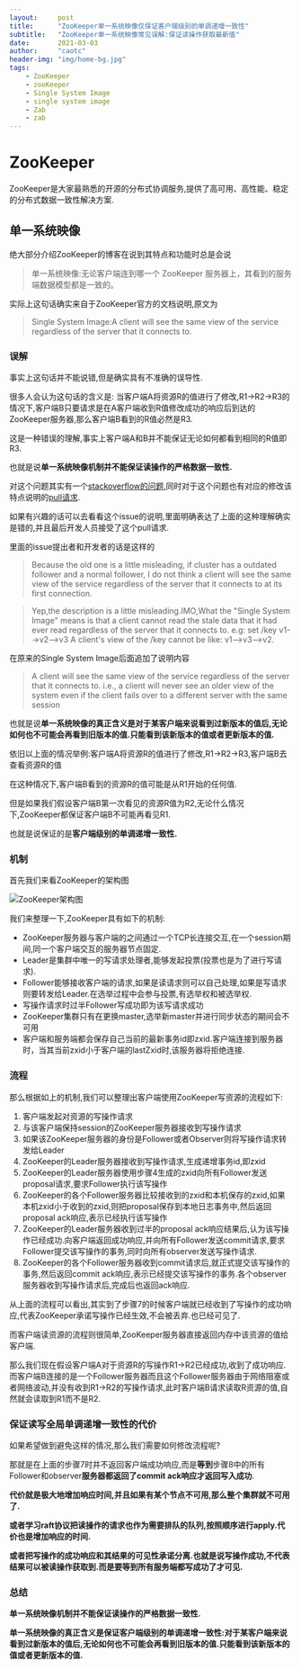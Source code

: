 ```yaml
---
layout:     post
title:      "ZooKeeper单一系统映像仅保证客户端级别的单调递增一致性"
subtitle:   "ZooKeeper单一系统映像常见误解:保证读操作获取最新值"
date:       2021-03-03
author:     "caotc"
header-img: "img/home-bg.jpg"
tags:
    - ZooKeeper
    - zooKeeper
    - Single System Image
    - single system image
    - Zab
    - zab
---
```


# ZooKeeper

ZooKeeper是大家最熟悉的开源的分布式协调服务,提供了高可用、高性能、稳定的分布式数据一致性解决方案.

## 单一系统映像

绝大部分介绍ZooKeeper的博客在说到其特点和功能时总是会说

>单一系统映像:无论客户端连到哪一个 ZooKeeper 服务器上，其看到的服务端数据模型都是一致的。

实际上这句话确实来自于ZooKeeper官方的文档说明,原文为

>Single System Image:A client will see the same view of the service regardless of the server that it connects to.

### 误解
事实上这句话并不能说错,但是确实具有不准确的误导性.

很多人会认为这句话的含义是:
当客户端A将资源R的值进行了修改,R1->R2->R3的情况下,客户端B只要请求是在A客户端收到R值修改成功的响应后到达的ZooKeeper服务器,那么客户端B看到的R值必然是R3.

这是一种错误的理解,事实上客户端A和B并不能保证无论如何都看到相同的R值即R3.

也就是说**单一系统映像机制并不能保证读操作的严格数据一致性.**

对这个问题其实有一个[stackoverflow的问题](https://stackoverflow.com/questions/40797443/how-zookeeper-guarantees-single-system-image),同时对于这个问题也有对应的修改该特点说明的[pull请求](https://github.com/apache/zookeeper/pull/931/files).

如果有兴趣的话可以去看看这个issue的说明,里面明确表达了上面的这种理解确实是错的,并且最后开发人员接受了这个pull请求.

里面的issue提出者和开发者的话是这样的
>Because the old one is a little misleading, if cluster has a outdated follower and a normal follower, I do not think a client will see the same view of the service regardless of the server that it connects to at its first connection.

>Yep,the description is a little misleading.IMO,What the "Single System Image" means is that a client cannot read the stale data that it had ever read regardless of the server that it connects to. e.g:
 set /key v1-->v2-->v3
 A client's view of the /key cannot be like: v1-->v3-->v2.

在原来的Single System Image后面追加了说明内容

>A client will see the same view of the service regardless of the server that it connects to. i.e., a client will never see an older view of the system even if the client fails over to a different server with the same session

也就是说**单一系统映像的真正含义是对于某客户端来说看到过新版本的值后,无论如何也不可能会再看到旧版本的值.只能看到该新版本的值或者更新版本的值.**

依旧以上面的情况举例:客户端A将资源R的值进行了修改,R1->R2->R3,客户端B去查看资源R的值

在这种情况下,客户端B看到的资源R的值可能是从R1开始的任何值.

但是如果我们假设客户端B第一次看见的资源R值为R2,无论什么情况下,ZooKeeper都保证客户端B不可能再看见R1.

也就是说保证的是**客户端级别的单调递增一致性.**

### 机制

首先我们来看ZooKeeper的架构图

![ZooKeeper架构图](https://caotc.org/img/in-post/2021-03-03-zk-single-system-image/ZooKeeper架构图.png)

我们来整理一下,ZooKeeper具有如下的机制:

- ZooKeeper服务器与客户端的之间通过一个TCP长连接交互,在一个session期间,同一个客户端交互的服务器节点固定.
- Leader是集群中唯一的写请求处理者,能够发起投票(投票也是为了进行写请求).
- Follower能够接收客户端的请求,如果是读请求则可以自己处理,如果是写请求则要转发给Leader.在选举过程中会参与投票,有选举权和被选举权.
- 写操作请求时过半Follower写成功即为该写请求成功
- ZooKeeper集群只有在更换master,选举新master并进行同步状态的期间会不可用
- 客户端和服务端都会保存自己当前的最新事务id即zxid.客户端连接到服务器时，当其当前zxid小于客户端的lastZxid时,该服务器将拒绝连接.

### 流程

那么根据如上的机制,我们可以整理出客户端使用ZooKeeper写资源的流程如下:

1. 客户端发起对资源的写操作请求
2. 与该客户端保持session的ZooKeeper服务器接收到写操作请求
3. 如果该ZooKeeper服务器的身份是Follower或者Observer则将写操作请求转发给Leader
4. ZooKeeper的Leader服务器接收到写操作请求,生成递增事务id,即zxid
5. ZooKeeper的Leader服务器使用步骤4生成的zxid向所有Follower发送proposal请求,要求Follower执行该写操作
6. ZooKeeper的各个Follower服务器比较接收到的zxid和本机保存的zxid,如果本机zxid小于收到的zxid,则把proposal保存到本地日志事务中,然后返回proposal ack响应,表示已经执行该写操作
7. ZooKeeper的Leader服务器收到过半的proposal ack响应结果后,认为该写操作已经成功.向客户端返回成功响应,并向所有Follower发送commit请求,要求Follower提交该写操作的事务,同时向所有observer发送写操作请求.
8. ZooKeeper的各个Follower服务器收到commit请求后,就正式提交该写操作的事务,然后返回commit ack响应,表示已经提交该写操作的事务.各个observer服务器收到写操作请求后,完成后也返回ack响应.

从上面的流程可以看出,其实到了步骤7的时候客户端就已经收到了写操作的成功响应,代表ZooKeeper承诺写操作已经生效,不会被丢弃.也已经可见了.

而客户端读资源的流程则很简单,ZooKeeper服务器直接返回内存中该资源的值给客户端.

那么我们现在假设客户端A对于资源R的写操作R1->R2已经成功,收到了成功响应.
而客户端B连接的是一个Follower服务器而且这个Follower服务器由于网络阻塞或者网络波动,并没有收到R1->R2的写操作请求,此时客户端B请求读取R资源的值,自然就会读取到R1而不是R2.

### 保证读写全局单调递增一致性的代价

如果希望做到避免这样的情况,那么我们需要如何修改流程呢?

那就是在上面的步骤7时并不返回客户端成功响应,而是**等到**步骤8中的所有Follower和observer**服务器都返回了commit ack响应才返回写入成功**.

**代价就是极大地增加响应时间,并且如果有某个节点不可用,那么整个集群就不可用了.**

**或者学习raft协议把读操作的请求也作为需要排队的队列,按照顺序进行apply.代价也是增加响应的时间.**

**或者把写操作的成功响应和其结果的可见性承诺分离.也就是说写操作成功,不代表结果可以被读操作获取到.而是要等到所有服务端都写成功了才可见.**

### 总结

**单一系统映像机制并不能保证读操作的严格数据一致性.**

**单一系统映像的真正含义是保证客户端级别的单调递增一致性:对于某客户端来说看到过新版本的值后,无论如何也不可能会再看到旧版本的值.只能看到该新版本的值或者更新版本的值.**
